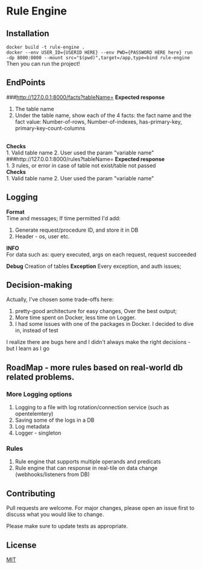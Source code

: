 # Rule Engine


## Installation
`docker build -t rule-engine .` <br>
`docker --env USER_ID={USERID HERE} --env PWD={PASSWORD HERE here} run -dp 8000:8000 --mount src="$(pwd)",target=/app,type=bind rule-engine` <br>
Then you can run the project!


## EndPoints
###http://127.0.0.1:8000/facts?tableName=<tableName>
<b>Expected response</b> <br>
1. The table name
2. Under the table name, show each of the 4 facts: the fact name and the fact
value: Number-of-rows, Number-of-indexes, has-primary-key, primary-key-count-columns
<br>
<b>Checks</b> <br>
1. Valid table name
2. User used the param "variable name"
###http://127.0.0.1:8000/rules?tableName=<tableName>
<b>Expected response</b> <br>
1. 3 rules, or error in case of table not exist/table not passed
<br>
<b>Checks</b> <br>
1. Valid table name
2. User used the param "variable name"


## Logging
<b>Format</b> <br/>
Time and messages; If time permitted I'd add: 
1. Generate request/procedure ID, and store it in DB
2. Header - os, user etc.

<b>INFO</b> <br/>
For data such as: query executed, args on each request, request succeeded

<b>Debug</b>
Creation of tables
<b>Exception</b>
Every exception, and auth issues;

## Decision-making
Actually, I've chosen some trade-offs here:
1. pretty-good architecture for easy changes, Over the best output; 
2. More time spent on Docker, less time on Logger.
3. I had some issues with one of the packages in Docker. I decided to dive in, instead of test

I realize there are bugs here and I didn't always make the right
decisions - but I learn as I go
## RoadMap - more rules based on real-world db related problems.
### More Logging options
1. Logging to a file with log rotation/connection service (such as opentelemtery)
2. Saving some of the logs in a DB
3. Log metadata 
4. Logger - singleton

### Rules
1. Rule engine that supports multiple operands and predicats
2. Rule engine that can response in real-tile on data change (webhooks/listeners from DB)



## Contributing
Pull requests are welcome. For major changes, please open an issue first to discuss what you would like to change.

Please make sure to update tests as appropriate.

## License
[MIT](https://choosealicense.com/licenses/mit/)